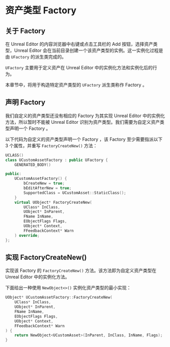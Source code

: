 # 资产类型 Factory

## 关于 Factory

在 Unreal Editor 的内容浏览器中右键或点击工具栏的 Add 按钮，选择资产类型，Unreal Editor 会在当前目录创建一个该资产类型的实例。这一实例化过程是由 `UFactory` 的派生类完成的。

`UFactory` 主要用于定义资产在 Unreal Editor 中的实例化方法和实例化后的行为。

本章节中，将用于构造特定资产类型的 `UFactory` 派生类称作 Factory 。

## 声明 Factory

我们自定义的资产类型还没有相应的 Factory 为其实现 Unreal Editor 中的实例化方法，所以暂时不能被 Unreal Editor 识别为资产类型。我们需要为自定义资产类型声明一个 Factory 。

以下代码为自定义的资产类型声明一个 Factory ，该 Factory 至少需要指派以下 3 个属性，并重写 `FactoryCreateNew()` 方法：

```cpp
UCLASS()
class UCustomAssetFactory : public UFactory {
	GENERATED_BODY()

public:
	UCustomAssetFactory() {
		bCreateNew = true;
		bEditAfterNew = true;
		SupportedClass = UCustomAsset::StaticClass();
	}
	virtual UObject* FactoryCreateNew(
        UClass* InClass,
        UObject* InParent,
        FName InName,
        EObjectFlags Flags,
        UObject* Context,
        FFeedbackContext* Warn
    ) override;
};
```

## 实现 FactoryCreateNew()

实现该 Factory 的 `FactoryCreateNew()` 方法。该方法即为自定义资产类型在 Unreal Editor 中的实例化方法。

下面给出一种使用 `NewObject<>()` 实例化资产类型的最小实现：

```cpp
UObject* UCustomAssetFactory::FactoryCreateNew(
	UClass* InClass,
	UObject* InParent,
	FName InName,
	EObjectFlags Flags,
	UObject* Context,
	FFeedbackContext* Warn
) {
	return NewObject<UCustomAsset>(InParent, InClass, InName, Flags);
}
```
